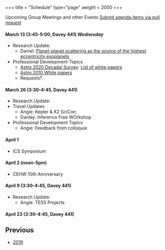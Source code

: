 +++
title = "Schedule"
type="page"
weight = 2000
+++

Upcoming Group Meetings and other Events
[Submit agenda items via pull request](https://github.com/eford/GroupLabManual/blob/master/content/schedule/_index.md)

#### March 13 (3:45-5:00, Davey 441)  ***Wednesday***

- Research Update:
   - Daniel:  [Planet-planet scattering as the source of the highest eccentricity exoplanets](https://arxiv.org/abs/1903.02564)
- Professional Development Topics
   - [Astro 2020 Decadal Survey](http://sites.nationalacademies.org/SSB/CurrentProjects/SSB_185159#community_input):  [List of white papers](https://data.surveygizmo.com/reportsview/?key=623127-8873173-ca931dd9d8f235b18a2ca979abc3ff0d&realtime=true)
   - [Astro 2010 White papers](http://sites.nationalacademies.org/BPA/BPA_050603)
   - Requests?

#### March 26 (3:30-4:45, Davey 441)

- Research Update:
- Travel Updates
   - Angie: Kepler & K2 SciCon
   - Danley: Inference Free WOrkshop
- Professional Development Topics
   - Angie: Feedback from colloquia

#### April 1 

+ ICS Symposium

#### April 2 (noon-5pm)

+ CEHW 10th Anniversary

#### April 9 (3:30-4:45, Davey 441)

+ Research Update:
   - Angie: TESS Projects

#### April 23 (3:30-4:45, Davey 441)
 

## Previous
- [2019](2019)
